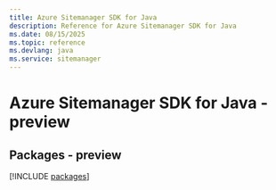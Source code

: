 ```yaml
---
title: Azure Sitemanager SDK for Java
description: Reference for Azure Sitemanager SDK for Java
ms.date: 08/15/2025
ms.topic: reference
ms.devlang: java
ms.service: sitemanager
---
```

# Azure Sitemanager SDK for Java - preview
## Packages - preview
[!INCLUDE [packages](sitemanager-index.md)]